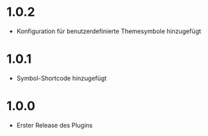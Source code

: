 # 1.0.2

- Konfiguration für benutzerdefinierte Themesymbole hinzugefügt

# 1.0.1

- Symbol-Shortcode hinzugefügt

# 1.0.0

- Erster Release des Plugins
